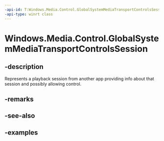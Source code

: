 ```yaml
---
-api-id: T:Windows.Media.Control.GlobalSystemMediaTransportControlsSession
-api-type: winrt class
---
```


<!-- Class syntax.
public class GlobalSystemMediaTransportControlsSession 
-->

# Windows.Media.Control.GlobalSystemMediaTransportControlsSession

## -description
Represents a playback session from another app providing info about that session and possibly allowing control. 

## -remarks

## -see-also

## -examples

